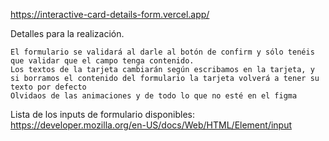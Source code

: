 https://interactive-card-details-form.vercel.app/

Detalles para la realización.

    El formulario se validará al darle al botón de confirm y sólo tenéis que validar que el campo tenga contenido.
    Los textos de la tarjeta cambiarán según escribamos en la tarjeta, y si borramos el contenido del formulario la tarjeta volverá a tener su texto por defecto
    Olvidaos de las animaciones y de todo lo que no esté en el figma

Lista de los inputs de formulario disponibles: https://developer.mozilla.org/en-US/docs/Web/HTML/Element/input
